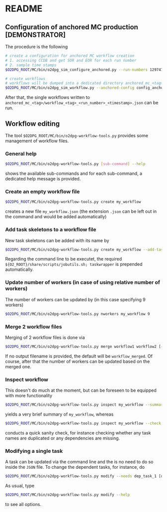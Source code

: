 # README

## Configuration of anchored MC production [DEMONSTRATOR]

The procedure is the following
```bash
# create a configuration for anchored MC workflow creation
# 1. accessing CCDB and get SOR and EOR for each run number
# 2. sample time stamps
$O2DPG_ROOT/MC/bin/o2dpg_sim_configure_anchored.py --run-numbers 129747 129744 --tag myTag [--samples 10] [--lumi-fraction 0.2] [-o config_anchored_mc.json]

# create workflows
# workflows will be dumped into a dedicated directory anchored_mc_<tag>
$O2DPG_ROOT/MC/bin/o2dpg_sim_workflow.py --anchored-config config_anchored_mc.json
```
After that, the single workflows written to `anchored_mc_<tag>/workflow_<tag>_<run_number>_<timestamp>.json` can be run.

## Workflow editing

The tool `$O2DPG_ROOT/MC/bin/o2dpg-workflow-tools.py` provides some management of workflow files.

### General help

```bash
$O2DPG_ROOT/MC/bin/o2dpg-workflow-tools.py [sub-command] --help
```
shows the available sub-commands and for each sub-command, a dedicated help message is provided.


### Create an empty workflow file

```bash
$O2DPG_ROOT/MC/bin/o2dpg-workflow-tools.py create my_workflow
```
creates a new file `my_workflow.json` (the extension `.json` can be left out in the command and would be added automatically)

### Add task skeletons to a workflow file

New task skeletons can be added with its name by
```bash
$O2DPG_ROOT/MC/bin/o2dpg-workflow-tools.py create my_workflow --add-task task1 [task2 [...]]
```

Regarding the command line to be executet, the required `${O2_ROOT}/share/scripts/jobutils.sh; taskwrapper` is prepended automatically.

### Update number of workers (in case of using relative number of workers)

The number of workers can be updated by (in this case specifying 9 workers)
```bash
$O2DPG_ROOT/MC/bin/o2dpg-workflow-tools.py nworkers my_workflow 9
```

### Merge 2 workflow files

Merging of 2 workflow files is done via
```bash
$O2DPG_ROOT/MC/bin/o2dpg-workflow-tools.py merge workflow1 workflow2 [-o workflow_merged]
```

If no output filename is provided, the default will be `workflow_merged`. Of course, after that the number of workers can be updated based on the merged one.

### Inspect workflow

This doesn't do much at the moment, but can be foreseen to be equipped with more functionality
```bash
$O2DPG_ROOT/MC/bin/o2dpg-workflow-tools.py inspect my_workflow --summary
```
yields a very brief summary of `my_workflow`, whereas
```bash
$O2DPG_ROOT/MC/bin/o2dpg-workflow-tools.py inspect my_workflow --check
```
conducts a quick sanity check, for instance checking whether any task names are duplicated or any dependencies are missing.

### Modifying a single task
A task can be updated via the command line and the is no need to do so inside the `JSON` file. To change the dependent tasks, for instance, do
```bash
$O2DPG_ROOT/MC/bin/o2dpg-workflow-tools.py modify --needs dep_task_1 [dep_task_2 [...]]
```
As usual, type
```bash
$O2DPG_ROOT/MC/bin/o2dpg-workflow-tools.py modify --help
```
to see all options.
